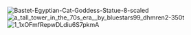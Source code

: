 ![Bastet-Egyptian-Cat-Goddess-Statue-8-scaled](https://github.com/user-attachments/assets/f58fe1dd-4b0e-4dc6-9aea-96c7e6ad6f7d)
![a_tall_tower_in_the_70s_era__by_bluestars99_dhmren2-350t](https://github.com/user-attachments/assets/900e5415-5184-4552-9b31-356baaca6c5f)
![1_1xOFmfRepwDLdiu6S7pkmA](https://github.com/user-attachments/assets/3aa71288-23a9-488e-8ca7-dbcd7abdd3a3)
